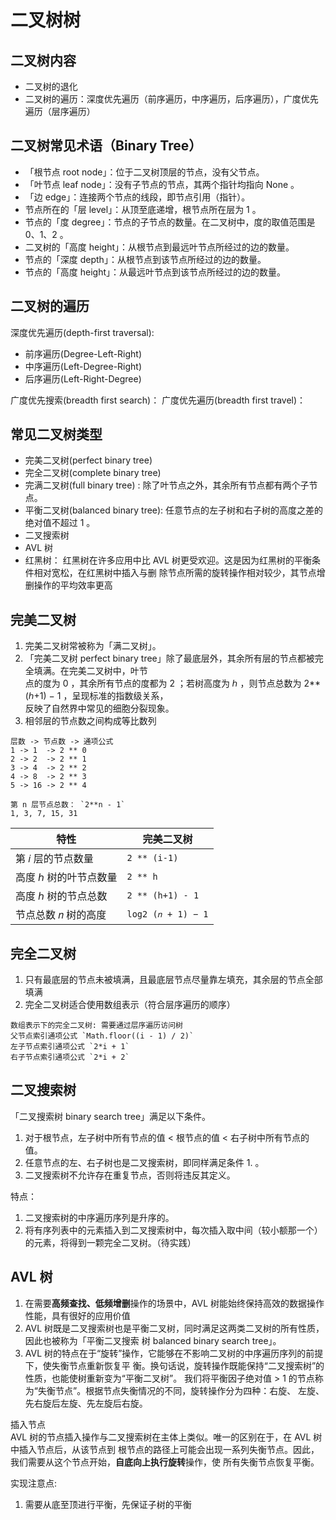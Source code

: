 # 二叉树树

## 二叉树内容
- 二叉树的退化
- 二叉树的遍历：深度优先遍历（前序遍历，中序遍历，后序遍历），广度优先遍历（层序遍历）


## 二叉树常见术语（Binary Tree）
- 「根节点 root node」：位于二叉树顶层的节点，没有父节点。
- 「叶节点 leaf node」：没有子节点的节点，其两个指针均指向 None 。
- 「边 edge」：连接两个节点的线段，即节点引用（指针）。
- 节点所在的「层 level」：从顶至底递增，根节点所在层为 1 。
- 节点的「度 degree」：节点的子节点的数量。在二叉树中，度的取值范围是 0、1、2 。
- 二叉树的「高度 height」：从根节点到最远叶节点所经过的边的数量。
- 节点的「深度 depth」：从根节点到该节点所经过的边的数量。
- 节点的「高度 height」：从最远叶节点到该节点所经过的边的数量。


## 二叉树的遍历
深度优先遍历(depth-first traversal):
  - 前序遍历(Degree-Left-Right)
  - 中序遍历(Left-Degree-Right)
  - 后序遍历(Left-Right-Degree)

广度优先搜索(breadth first search)：
广度优先遍历(breadth first travel)：


## 常见二叉树类型
- 完美二叉树(perfect binary tree)
- 完全二叉树(complete binary tree)
- 完满二叉树(full binary tree) : 除了叶节点之外，其余所有节点都有两个子节点。
- 平衡二叉树(balanced binary tree):  任意节点的左子树和右子树的高度之差的绝对值不超过 1 。
- 二叉搜索树
- AVL 树
- 红黑树： 红黑树在许多应用中比 AVL 树更受欢迎。这是因为红黑树的平衡条件相对宽松，在红黑树中插入与删
除节点所需的旋转操作相对较少，其节点增删操作的平均效率更高


## 完美二叉树   
1. 完美二叉树常被称为「满二叉树」。 
2. 「完美二叉树 perfect binary tree」除了最底层外，其余所有层的节点都被完全填满。在完美二叉树中，叶节   
点的度为 0 ，其余所有节点的度都为 2 ；若树高度为 ℎ ，则节点总数为 2**(ℎ+1) − 1 ，呈现标准的指数级关系，   
反映了自然界中常见的细胞分裂现象。
3. 相邻层的节点数之间构成等比数列

```
层数 -> 节点数 -> 通项公式
1 -> 1  -> 2 ** 0
2 -> 2  -> 2 ** 1
3 -> 4  -> 2 ** 2
4 -> 8  -> 2 ** 3
5 -> 16 -> 2 ** 4

第 n 层节点总数： `2**n - 1`
1, 3, 7, 15, 31
```

|              特性                        |             完美二叉树          |
| ---------------------------------------- | ------------------------------ |
| 第 𝑖 层的节点数量                          | `2 ** (i-1) `                  |
| 高度 ℎ 树的叶节点数量                     |  `2 ** h`                      |
| 高度 ℎ 树的节点总数                       |  `2 ** (h+1) - 1`              |
| 节点总数 𝑛 树的高度                       |  `log2 (𝑛 + 1) − 1`            |


## 完全二叉树
1. 只有最底层的节点未被填满，且最底层节点尽量靠左填充，其余层的节点全部填满
2. 完全二叉树适合使用数组表示（符合层序遍历的顺序）

```
数组表示下的完全二叉树: 需要通过层序遍历访问树
父节点索引通项公式 `Math.floor((i - 1) / 2)`
左子节点索引通项公式 `2*i + 1`
右子节点索引通项公式 `2*i + 2`
```


## 二叉搜索树
「二叉搜索树 binary search tree」满足以下条件。
1. 对于根节点，左子树中所有节点的值 < 根节点的值 < 右子树中所有节点的值。
2. 任意节点的左、右子树也是二叉搜索树，即同样满足条件 1. 。
3. 二叉搜索树不允许存在重复节点，否则将违反其定义。

特点：
1. 二叉搜索树的中序遍历序列是升序的。
2. 将有序列表中的元素插入到二叉搜索树中，每次插入取中间（较小额那一个）的元素，将得到一颗完全二叉树。（待实践）


## AVL 树
1. 在需要**高频查找、低频增删**操作的场景中，AVL 树能始终保持高效的数据操作性能，具有很好的应用价值
2. AVL 树既是二叉搜索树也是平衡二叉树，同时满足这两类二叉树的所有性质，因此也被称为「平衡二叉搜索
树 balanced binary search tree」。
3. AVL 树的特点在于“旋转”操作，它能够在不影响二叉树的中序遍历序列的前提下，使失衡节点重新恢复平
衡。换句话说，旋转操作既能保持“二叉搜索树”的性质，也能使树重新变为“平衡二叉树”。
我们将平衡因子绝对值 > 1 的节点称为“失衡节点”。根据节点失衡情况的不同，旋转操作分为四种：右旋、
左旋、先右旋后左旋、先左旋后右旋。

插入节点   
AVL 树的节点插入操作与二叉搜索树在主体上类似。唯一的区别在于，在 AVL 树中插入节点后，从该节点到
根节点的路径上可能会出现一系列失衡节点。因此，我们需要从这个节点开始，**自底向上执行旋转**操作，使
所有失衡节点恢复平衡。

实现注意点:
1. 需要从底至顶进行平衡，先保证子树的平衡
